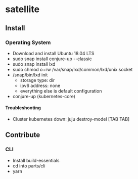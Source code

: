 # satellite

## Install

### Operating System

- Download and install Ubuntu 18.04 LTS
- sudo snap install conjure-up --classic
- sudo snap install lxd
- sudo chmod o+rw /var/snap/lxd/common/lxd/unix.socket
- /snap/bin/lxd init
  - storage type: dir
  - ipv6 address: none
  - everything else is default configuration
- conjure-up (kubernetes-core)

#### Troubleshooting

- Cluster kubernetes down: juju destroy-model [TAB TAB]

## Contribute

### CLI

- Install build-essentials
- cd into parts/cli
- yarn
